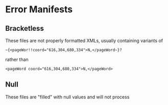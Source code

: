 # Error Manifests

## Bracketless

These files are not properly formatted XMLs, usually containing variants of

    ~{<pageWor!!coord="616,304,680,334">N,</pageWord~}?

rather than 

    <pageWord coord="616,304,680,334">N,</pageWord>
    
## Null

These files are "filled" with null values and will not process
